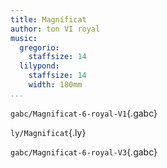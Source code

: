 ```yaml
---
title: Magníficat
author: ton VI royal
music:
  gregorio:
    staffsize: 14
  lilypond:
    staffsize: 14
    width: 180mm
...
```


`gabc/Magnificat-6-royal-V1`{.gabc}

`ly/Magnificat`{.ly}

`gabc/Magnificat-6-royal-V3`{.gabc}